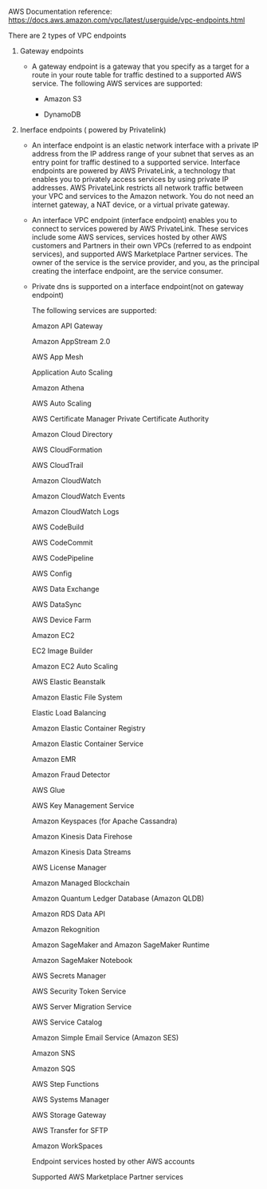 AWS Documentation reference: 
https://docs.aws.amazon.com/vpc/latest/userguide/vpc-endpoints.html



There are 2 types of VPC endpoints 
1) Gateway endpoints
    - A gateway endpoint is a gateway that you specify as a target for a route in your route table for traffic destined to a supported AWS service. The following AWS services are supported:

        - Amazon S3

        - DynamoDB
2) Inerface endpoints ( powered by Privatelink)
    - An interface endpoint is an elastic network interface with a private IP address from the IP address range of your subnet that serves as an entry point for traffic destined to a supported service. Interface endpoints are powered by AWS PrivateLink, a technology that enables you to privately access services by using private IP addresses. AWS PrivateLink restricts all network traffic between your VPC and services to the Amazon network. You do not need an internet gateway, a NAT device, or a virtual private gateway.
    - An interface VPC endpoint (interface endpoint) enables you to connect to services powered by AWS PrivateLink. These services include some AWS services, services hosted by other AWS customers and Partners in their own VPCs (referred to as endpoint services), and supported AWS Marketplace Partner services. The owner of the service is the service provider, and you, as the principal creating the interface endpoint, are the service consumer.
    - Private dns is supported on a interface endpoint(not on gateway endpoint) 

      The following services are supported:

      Amazon API Gateway

      Amazon AppStream 2.0

      AWS App Mesh

      Application Auto Scaling

      Amazon Athena

      AWS Auto Scaling

      AWS Certificate Manager Private Certificate Authority

      Amazon Cloud Directory

      AWS CloudFormation

      AWS CloudTrail

      Amazon CloudWatch

      Amazon CloudWatch Events

      Amazon CloudWatch Logs

      AWS CodeBuild

      AWS CodeCommit

      AWS CodePipeline

      AWS Config

      AWS Data Exchange

      AWS DataSync

      AWS Device Farm

      Amazon EC2

      EC2 Image Builder

      Amazon EC2 Auto Scaling

      AWS Elastic Beanstalk

      Amazon Elastic File System

      Elastic Load Balancing

      Amazon Elastic Container Registry

      Amazon Elastic Container Service

      Amazon EMR

      Amazon Fraud Detector

      AWS Glue

      AWS Key Management Service

      Amazon Keyspaces (for Apache Cassandra)

      Amazon Kinesis Data Firehose

      Amazon Kinesis Data Streams

      AWS License Manager

      Amazon Managed Blockchain

      Amazon Quantum Ledger Database (Amazon QLDB)

      Amazon RDS Data API

      Amazon Rekognition

      Amazon SageMaker and Amazon SageMaker Runtime

      Amazon SageMaker Notebook

      AWS Secrets Manager

      AWS Security Token Service

      AWS Server Migration Service

      AWS Service Catalog

      Amazon Simple Email Service (Amazon SES)

      Amazon SNS

      Amazon SQS

      AWS Step Functions

      AWS Systems Manager

      AWS Storage Gateway

      AWS Transfer for SFTP

      Amazon WorkSpaces

      Endpoint services hosted by other AWS accounts

      Supported AWS Marketplace Partner services
